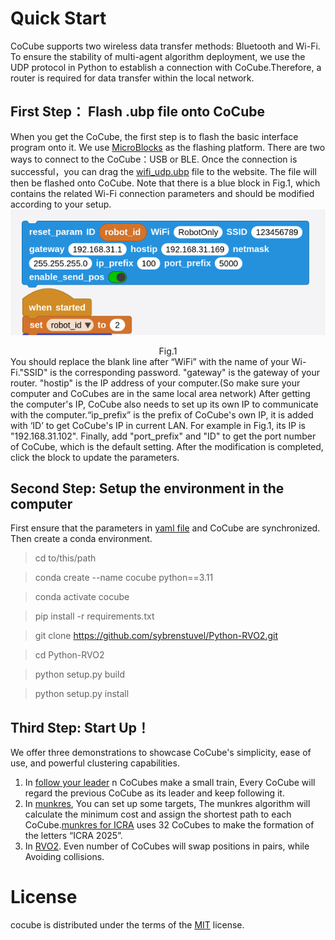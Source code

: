 # Quick Start

CoCube supports two wireless data transfer methods: Bluetooth and Wi-Fi. To ensure the stability of multi-agent algorithm deployment, we use the UDP protocol in Python to establish a connection with CoCube.Therefore, a router is required for data transfer within the local network.

## First Step： Flash .ubp file onto CoCube
When you get the CoCube, the first step is to flash the basic interface program onto it. We use [MicroBlocks](https://microblocks.fun/run/microblocks.html) as the flashing platform. There are two ways to connect to the CoCube：USB or BLE. Once the connection is successful，you can drag the [wifi_udp.ubp](wifi_udp.ubp) file to the website. The file will then be flashed onto CoCube. Note that there is a blue block in Fig.1, which contains the related Wi-Fi connection parameters and should be modified according to your setup.
![fig.1](/pic/microblocks_param.png)
<center> Fig.1 </center>
You should replace the blank line after “WiFi” with the name of your Wi-Fi."SSID" is the corresponding password. "gateway" is the gateway of your router. "hostip" is the IP
 address of your computer.(So make sure your computer and CoCubes are in the same local area network) After getting the computer's IP, CoCube also needs to set up its own IP to communicate with the computer.“ip_prefix” is the prefix of CoCube's own IP, it is added with ‘ID’ to get CoCube's IP in current LAN. For example in Fig.1, its IP is "192.168.31.102". Finally, add "port_prefix" and "ID" to get the port number of CoCube, which is the default setting. After the modification is completed, click the block to update the parameters.

## Second Step: Setup the environment in the computer
First ensure that the parameters in [yaml file](config.yml) and CoCube are synchronized.
Then create a conda environment.
> cd to/this/path

> conda create --name cocube python==3.11

> conda activate cocube

> pip install -r requirements.txt

> git clone https://github.com/sybrenstuvel/Python-RVO2.git

> cd Python-RVO2 

> python setup.py build

> python setup.py install

## Third Step: Start Up！
We offer three demonstrations to showcase CoCube's simplicity, ease of use, and powerful clustering capabilities.

1. In [follow your leader](cocube_follow_leader.py) n CoCubes make a small train, Every CoCube will regard the previous CoCube as its leader and keep following it.
2. In [munkres](cocube_munkres.py), You can set up some targets, The munkres algorithm will calculate the minimum cost and assign the shortest path to each CoCube.[munkres for ICRA](cocube_munkres_for_icra.py) uses 32 CoCubes to make the formation of the letters “ICRA 2025”.
3. In [RVO2](cocube_rvo2.py). Even number of CoCubes will swap positions in pairs, while Avoiding collisions.

# License
cocube is distributed under the terms of the [MIT](https://spdx.org/licenses/MIT.html) license.
